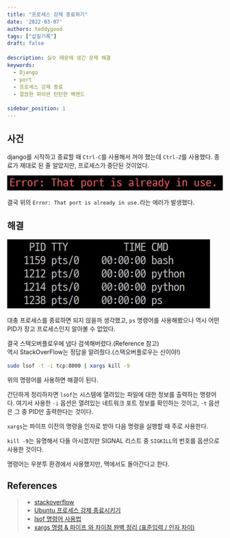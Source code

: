 ```yaml
---
title: "프로세스 강제 종료하기"
date: '2022-03-07'
authors: teddygood
tags: ["삽질기록"]
draft: false

description: 실수 때문에 생긴 문제 해결
keywords:
  - Django
  - port
  - 프로세스 강제 종료
  - 깔끔한 파이썬 탄탄한 백엔드

sidebar_position: 1
---
```


## 사건

django를 시작하고 종료할 때 `Ctrl-C`를 사용해서 꺼야 했는데 `Ctrl-Z`를 사용했다.
종료가 제대로 된 줄 알았지만, 프로세스가 중단된 것이었다.

![port-error-image](../assets/port-error-message.jpg)  

결국 위의 `Error: That port is already in use.`라는 에러가 발생했다.

## 해결

![ps](../assets/python-ps.jpg)  

대충 프로세스를 종료하면 되지 않을까 생각했고, `ps` 명령어를 사용해봤으나 역시 어떤 PID가 장고 프로세스인지 알아볼 수 없었다.

결국 스택오버플로우에 냅다 검색해버렸다.(Reference 참고)  
역시 StackOverFlow는 정답을 알려줬다.(스택오버플로우는 신이야!)

```bash
sudo lsof -t -i tcp:8000 | xargs kill -9
```

위의 명령어를 사용하면 해결이 된다.

간단하게 정리하자면 `lsof`는 시스템에 열려있는 파일에 대한 정보를 출력하는 명령어다.
여기서 사용한 `-i` 옵션은 열려있는 네트워크 포트 정보를 확인하는 것이고, `-t` 옵션은 그 중 PID만 출력한다는 것이다.

`xargs`는 파이프 이전의 명령을 인자로 받아 다음 명령을 실행할 때 주로 사용한다.  

`kill -9`는 유명해서 다들 아시겠지만 SIGNAL 리스트 중 `SIGKILL`의 번호를 옵션으로 사용한 것이다.

명령어는 우분투 환경에서 사용했지만, 맥에서도 돌아간다고 한다.

## References

>- [stackoverflow](https://stackoverflow.com/questions/20239232/django-server-error-port-is-already-in-use) 
>- [Ubuntu 프로세스 강제 종료시키기](https://ghostweb.tistory.com/828)
>- [lsof 명령어 사용법](https://dev.plusblog.co.kr/44)
>- [xargs 명령 & 파이프 와 차이점 완벽 정리 (표준입력 / 인자 차이)](https://inpa.tistory.com/entry/LINUX-%F0%9F%93%9A-xargs-%EB%AA%85%EB%A0%B9-%ED%8C%8C%EC%9D%B4%ED%94%84-%EC%99%80-%EC%B0%A8%EC%9D%B4%EC%A0%90-%EC%99%84%EB%B2%BD-%EC%A0%95%EB%A6%AC-%ED%91%9C%EC%A4%80%EC%9E%85%EB%A0%A5-%EC%9D%B8%EC%9E%90-%EC%B0%A8%EC%9D%B4#top)